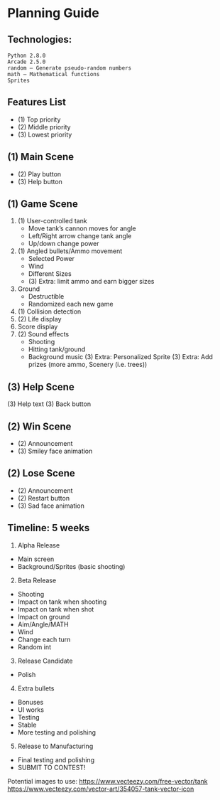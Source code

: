 # Planning Guide


## Technologies: 

```
Python 2.8.0
Arcade 2.5.0
random — Generate pseudo-random numbers
math — Mathematical functions
Sprites
```

## Features List
- (1) Top priority
- (2) Middle priority
- (3) Lowest priority 

## (1) Main Scene
- (2) Play button
- (3) Help button

## (1) Game Scene
1. (1) User-controlled tank     
    - Move tank’s cannon moves for angle
    - Left/Right arrow change tank angle
    - Up/down change power
2. (1) Angled bullets/Ammo movement
    - Selected Power
    - Wind
    - Different Sizes
    - (3) Extra: limit ammo and earn bigger sizes
3. Ground
    - Destructible
    - Randomized each new game
4. (1) Collision detection
5. (2) Life display
6.  Score display
7. (2) Sound effects
    - Shooting
    - Hitting tank/ground
    - Background music
(3) Extra: Personalized Sprite 
(3) Extra: Add prizes (more ammo, Scenery (i.e. trees))

## (3) Help Scene
(3) Help text
(3) Back button

## (2) Win Scene
- (2) Announcement
- (3) Smiley face animation

## (2) Lose Scene
- (2) Announcement
- (2) Restart button
- (3) Sad face animation


## Timeline: 5 weeks
1. Alpha Release
  - Main screen
  - Background/Sprites (basic shooting)
2. Beta Release 
  - Shooting
  - Impact on tank when shooting
  - Impact on tank when shot
  - Impact on ground
  - Aim/Angle/MATH
  - Wind
  - Change each turn
  - Random int
3. Release Candidate
  - Polish
4. Extra bullets
  - Bonuses
  - UI works
  - Testing
  - Stable
  - More testing and polishing
5. Release to Manufacturing
  - Final testing and polishing
  - SUBMIT TO CONTEST!

Potential images to use: 
https://www.vecteezy.com/free-vector/tank
https://www.vecteezy.com/vector-art/354057-tank-vector-icon

